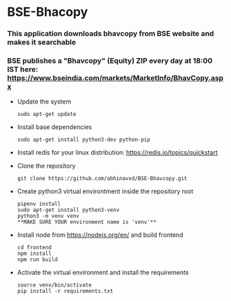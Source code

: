 # BSE-Bhacopy 
### This application downloads bhavcopy from BSE website and makes it searchable 
### BSE publishes a "Bhavcopy" (Equity) ZIP every day at 18:00 IST here: https://www.bseindia.com/markets/MarketInfo/BhavCopy.aspx

* Update the system     

      sudo apt-get update
      
* Install base dependencies

      sudo apt-get install python3-dev python-pip
      
* Install redis for your linux distribution: https://redis.io/topics/quickstart

* Clone the repository    

      git clone https://github.com/abhinavxd/BSE-Bhavcopy.git

* Create python3 virtual environtment inside the repository root

      pipenv install
      sudo apt-get install python3-venv
      python3 -m venv venv
      **MAKE SURE YOUR environment name is 'venv'**   
    
* Install node from https://nodejs.org/en/ and build frontend 

      cd frontend
      npm install
      npm run build
      
* Activate the virtual environment and install the requirements
     
      source venv/bin/activate
      pip install -r requirements.txt
    
 
